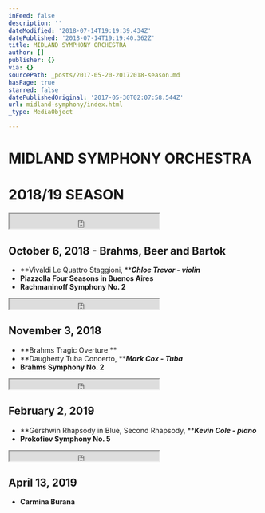 ```yaml
---
inFeed: false
description: ''
dateModified: '2018-07-14T19:19:39.434Z'
datePublished: '2018-07-14T19:19:40.362Z'
title: MIDLAND SYMPHONY ORCHESTRA
author: []
publisher: {}
via: {}
sourcePath: _posts/2017-05-20-20172018-season.md
hasPage: true
starred: false
datePublishedOriginal: '2017-05-30T02:07:58.544Z'
url: midland-symphony/index.html
_type: MediaObject

---
```

# MIDLAND SYMPHONY ORCHESTRA

# 2018/19 SEASON

<iframe src="https://the-grid.github.io/ed-userhtml/?g=eJwDAAAAAAE" height="30" style=""></iframe>

## October 6, 2018 - Brahms, Beer and Bartok

* **Vivaldi Le Quattro Staggioni, **_**Chloe Trevor - violin**_
* **Piazzolla Four Seasons in Buenos Aires**
* **Rachmaninoff Symphony No. 2**

<iframe src="https://the-grid.github.io/ed-userhtml/?g=eJwDAAAAAAE" height="20" style=""></iframe>

## November 3, 2018

* **Brahms Tragic Overture **
* **Daugherty Tuba Concerto, **_**Mark Cox - Tuba**_
* **Brahms Symphony No. 2**

<iframe src="https://the-grid.github.io/ed-userhtml/?g=eJwDAAAAAAE" height="20" style=""></iframe>

## February 2, 2019

* **Gershwin Rhapsody in Blue, Second Rhapsody, **_**Kevin Cole - piano**_
* **Prokofiev Symphony No. 5**

<iframe src="https://the-grid.github.io/ed-userhtml/?g=eJwDAAAAAAE" height="20" style=""></iframe>

## April 13, 2019

* **Carmina Burana**